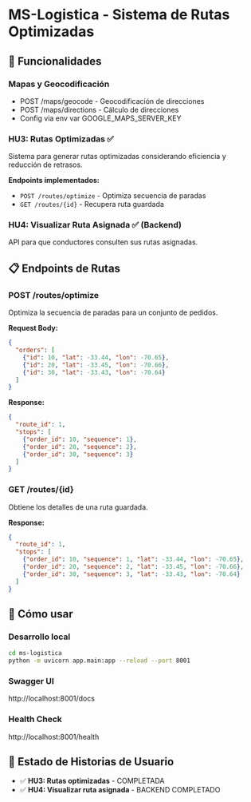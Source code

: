 # MS-Logistica - Sistema de Rutas Optimizadas

## 🚀 Funcionalidades

### Mapas y Geocodificación
- POST /maps/geocode - Geocodificación de direcciones
- POST /maps/directions - Cálculo de direcciones
- Config via env var GOOGLE_MAPS_SERVER_KEY

### HU3: Rutas Optimizadas ✅
Sistema para generar rutas optimizadas considerando eficiencia y reducción de retrasos.

**Endpoints implementados:**
- `POST /routes/optimize` - Optimiza secuencia de paradas
- `GET /routes/{id}` - Recupera ruta guardada

### HU4: Visualizar Ruta Asignada ✅ (Backend)
API para que conductores consulten sus rutas asignadas.

## 📋 Endpoints de Rutas

### POST /routes/optimize
Optimiza la secuencia de paradas para un conjunto de pedidos.

**Request Body:**
```json
{
  "orders": [
    {"id": 10, "lat": -33.44, "lon": -70.65},
    {"id": 20, "lat": -33.45, "lon": -70.66},
    {"id": 30, "lat": -33.43, "lon": -70.64}
  ]
}
```

**Response:**
```json
{
  "route_id": 1,
  "stops": [
    {"order_id": 10, "sequence": 1},
    {"order_id": 20, "sequence": 2},
    {"order_id": 30, "sequence": 3}
  ]
}
```

### GET /routes/{id}
Obtiene los detalles de una ruta guardada.

**Response:**
```json
{
  "route_id": 1,
  "stops": [
    {"order_id": 10, "sequence": 1, "lat": -33.44, "lon": -70.65},
    {"order_id": 20, "sequence": 2, "lat": -33.45, "lon": -70.66},
    {"order_id": 30, "sequence": 3, "lat": -33.43, "lon": -70.64}
  ]
}
```

## 🚀 Cómo usar

### Desarrollo local
```bash
cd ms-logistica
python -m uvicorn app.main:app --reload --port 8001
```

### Swagger UI
http://localhost:8001/docs

### Health Check
http://localhost:8001/health

## 🎯 Estado de Historias de Usuario

- ✅ **HU3: Rutas optimizadas** - COMPLETADA
- ✅ **HU4: Visualizar ruta asignada** - BACKEND COMPLETADO
